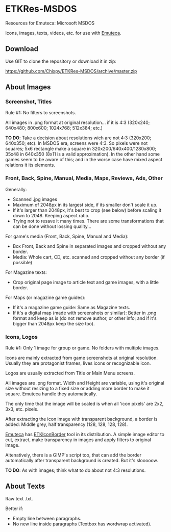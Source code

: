 # ETKRes-MSDOS
Resources for Emuteca: Microsoft MSDOS

Icons, images, texts, videos, etc. for use with [Emuteca](https://github.com/Chixpy/Emuteca).

## Download

Use GIT to clone the repository or download it in zip:

https://github.com/Chixpy/ETKRes-MSDOS/archive/master.zip 

## About Images

### Screenshot, Titles

Rule #1: No filters to screenshots.

All images in .png format at original resolution... if it is 4:3 (320x240; 640x480; 800x600; 1024x768; 512x384; etc.)

**TO DO**: Take a decision about resolutions wich are not 4:3 (320x200; 640x350; etc). In MSDOS era, screens were 4:3. So pixels were not squares; 5x6 rectangle make a square in 320x200/640x400/1280x800; 35x48 in 640x350 (8x11 is a valid approximation). In the other hand some games seem to be aware of this; and in the worse case have mixed aspect relations it its elements.

### Front, Back, Spine, Manual, Media, Maps, Reviews, Ads, Other

Generally:

  * Scanned .jpg images 
  * Maximum of 2048px in its largest side, if its smaller don't scale it up.
  * If it's larger than 2048px, it's best to crop (see below) before scaling it down to 2048. Keeping aspect ratio.
  * Trying not to resave it many times. There are some transformations that can be done without lossing quality...

For game's media (Front, Back, Spine, Manual and Media):

  * Box Front, Back and Spine in separated images and cropped without any border. 
  * Media: Whole cart, CD, etc. scanned and cropped without any border (if possible)

For Magazine texts:

  * Crop original page image to article text and game images, with a little border.

For Maps (or magazine game guides):

  * If it's a magazine game guide: Same as Magazine texts.
  * If it's a digital map (made with screenshots or similar): Better in .png format and keep as is (do not remove author, or other info; and if it's bigger than 2048px keep the size too).

### Icons, Logos

Rule #1: Only 1 image for group or game. No folders with multiple images.

Icons are mainly extracted from game screenshots at original resolution. Usually they are protagonist frames, lives icons or recognizable icon.

Logos are usually extracted from Title or Main Menu screens.

All images are .png format. Width and Height are variable, using it's original size without resizing to a fixed size or adding more border to make it square. Emuteca handle they automatically.

The only time that the image will be scaled is when all 'icon pixels' are 2x2, 3x3, etc. pixels.

After extracting the icon image with transparent background, a border is added: Middle grey, half transparency (128, 128, 128, 128). 

[Emuteca](https://github.com/chixpy/emuteca) has [ETKIconBorder](https://github.com/Chixpy/Emuteca/blob/master/bin/Tools/ETKIconBorder.exe) tool in its distribution. A simple image editor to cut, extract, make transparency in images and apply filters to original image.

Altenatively, there is a GIMP's script too, that can add the border automatically after transparent background is created. But it's slooooow.

**TO DO**: As with images; think what to do about not 4:3 resolutions.

## About Texts

Raw text .txt.

Better if:

  * Empty line between paragraphs.
  * No new line inside paragraphs (Textbox has wordwrap activated).
